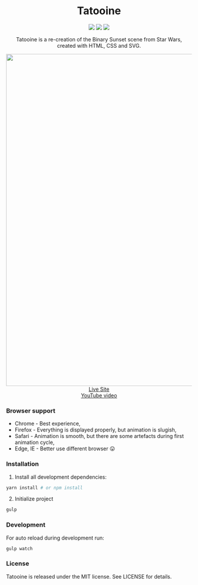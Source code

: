 <h1 align="center">Tatooine</h1>

<p align="center">
  <img src="https://img.shields.io/badge/Made%20with-HTML + CSS +  SVG-64b587.svg" />
  <img src="https://img.shields.io/badge/license-MIT-blue.svg" />
  <img src="https://img.shields.io/website-up-down-green-red/http/tatooine.live.svg" />

</p>

<p align="center">Tatooine is a re-creation of the Binary Sunset scene from Star Wars, created with HTML, CSS and SVG.</p>

<p align="center">
  <a href="https://tatooine.live" target="_blank">
    <img src="https://user-images.githubusercontent.com/6362174/56718694-8694a580-673f-11e9-9931-20156f89434d.png" width="900px">
    <br>
    Live Site
  </a>
  <br />
  <a href="https://youtu.be/NISJ_d-Polo" target="_blank">YouTube video</a>
</p>

### Browser support

- Chrome - Best experience,
- Firefox - Everything is displayed properly, but animation is slugish,
- Safari - Animation is smooth, but there are some artefacts during first animation cycle,
- Edge, IE - Better use different browser 😛

### Installation

1. Install all development dependencies:

```bash
yarn install # or npm install
```

2. Initialize project

```bash
gulp
```

### Development

For auto reload during development run:

```bash
gulp watch
```

### License

Tatooine is released under the MIT license. See LICENSE for details.

